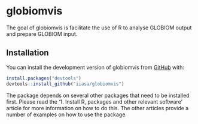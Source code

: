 
<!-- README.md is generated from README.Rmd. Please edit that file -->

# globiomvis

<!-- badges: start -->

<!-- badges: end -->

The goal of globiomvis is facilitate the use of R to analyse GLOBIOM
output and prepare GLOBIOM input.

## Installation

You can install the development version of globiomvis from
[GitHub](https://github.com/) with:

``` r
install.packages("devtools")
devtools::install_github("iiasa/globiomvis")
```

The package depends on several other packages that need to be installed
first. Please read the ‘1. Install R, packages and other relevant
software’ article for more information on how to do this. The other
articles provide a number of examples on how to use the package.

<!-- ## Example -->

<!-- This is a basic example which shows you how to solve a common problem: -->

<!-- ```{r example} -->

<!-- library(globiomvis) -->

<!-- ## basic example code -->

<!-- ``` -->
